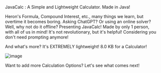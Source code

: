 JavaCalc : A Simple and Lightweight Calculator. Made in Java!

Heron's Formula, Compound Interest, etc., many things we learn, but overtime it becomes boring. Asking ChatGPT? Or using an online solver? Well, why not do it offline? Presenting JavaCalc! Made by only 1 person, with all of us in mind! It's not revolutionary, but it's helpful! Considering you don't need prompting anymore!

And what's more? It's EXTREMELY lightweight! 8.0 KB for a Calculator!

![image](https://github.com/user-attachments/assets/630cf646-eb2c-46b8-8694-02a02342dce7)

Want to add more Calculation Options? Let's see what comes next!
